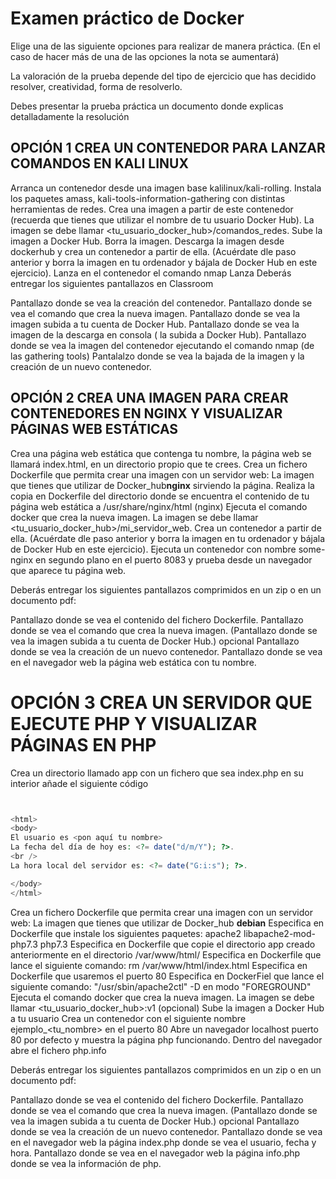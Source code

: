 # Examen práctico de Docker

Elige una de las siguiente opciones para realizar de manera práctica.
(En el caso de hacer más de una de las opciones la nota se aumentará)

La valoración de la prueba depende del tipo de ejercicio que has decidido resolver, creatividad, forma de resolverlo.

Debes presentar la prueba práctica un documento donde explicas detalladamente la resolución


## OPCIÓN 1 CREA UN CONTENEDOR PARA LANZAR COMANDOS EN KALI LINUX

Arranca un contenedor desde una imagen base kalilinux/kali-rolling.
Instala los paquetes amass,  kali-tools-information-gathering con distintas herramientas de redes.
Crea una imagen a partir de este contenedor (recuerda que tienes que utilizar el nombre de tu usuario Docker Hub). La imagen se debe llamar <tu_usuario_docker_hub>/comandos_redes.
Sube la imagen a Docker Hub.
Borra la imagen.
Descarga la imagen desde dockerhub y crea un contenedor a partir de ella. (Acuérdate dle paso anterior y borra la imagen en tu ordenador y bájala de Docker Hub en este ejercicio).
Lanza en el contenedor el comando nmap 
Lanza 
Deberás entregar los siguientes pantallazos en Classroom

Pantallazo donde se vea la creación del contenedor.
Pantallazo donde se vea el comando que crea la nueva imagen.
Pantallazo donde se vea la imagen subida a tu cuenta de Docker Hub.
Pantallazo donde se vea la imagen de la descarga en consola ( la subida a Docker Hub).
Pantallazo donde se vea la imagen del contenedor ejecutando el comando nmap (de las gathering tools)
Pantalalzo donde se vea la bajada de la imagen y la creación de un nuevo contenedor.

## OPCIÓN 2 CREA UNA IMAGEN PARA CREAR CONTENEDORES EN NGINX Y VISUALIZAR PÁGINAS WEB ESTÁTICAS

Crea una página web estática que contenga tu nombre, la página web se llamará index.html, en un directorio propio que te crees.
Crea un fichero Dockerfile que permita crear una imagen con un servidor web: La imagen que tienes que utilizar de Docker_hub**nginx** sirviendo la página. 
Realiza la copia en Dockerfile del directorio donde se encuentra el contenido de tu página web estática a /usr/share/nginx/html (nginx)
Ejecuta el comando docker que crea la nueva imagen. La imagen se debe llamar <tu_usuario_docker_hub>/mi_servidor_web.
Crea un contenedor a partir de ella. (Acuérdate dle paso anterior y borra la imagen en tu ordenador y bájala de Docker Hub en este ejercicio).
Ejecuta un contenedor con nombre some-nginx en segundo plano en el puerto 8083 y prueba desde un navegador que aparece tu página web.

Deberás entregar los siguientes pantallazos comprimidos en un zip o en un documento pdf:

Pantallazo donde se vea el contenido del fichero Dockerfile.
Pantallazo donde se vea el comando que crea la nueva imagen.
(Pantallazo donde se vea la imagen subida a tu cuenta de Docker Hub.) opcional
Pantallazo donde se vea la creación de un nuevo contenedor.
Pantallazo donde se vea en el navegador web la página web estática con tu nombre.

# OPCIÓN 3 CREA UN SERVIDOR QUE EJECUTE PHP Y VISUALIZAR PÁGINAS EN PHP

Crea un directorio llamado app con un fichero que sea index.php en su interior añade el siguiente código


```php


<html>
<body>
El usuario es <pon aquí tu nombre>
La fecha del día de hoy es: <?= date("d/m/Y"); ?>.
<br />
La hora local del servidor es: <?= date("G:i:s"); ?>.

</body>
</html>

```
Crea un fichero Dockerfile que permita crear una imagen con un servidor web: La imagen que tienes que utilizar de Docker_hub **debian** 
Especifica en Dockerfile que instale los siguientes paquetes: apache2 libapache2-mod-php7.3 php7.3
Especifica en Dockerfile que copie el directorio app creado anteriormente en el directorio /var/www/html/
Especifica en Dockerfile que lance el siguiente comando: rm /var/www/html/index.html
Especifica en Dockerfile que usaremos el puerto 80
Especifica en DockerFiel que lance el siguiente comando: "/usr/sbin/apache2ctl" -D en modo "FOREGROUND"
Ejecuta el comando docker que crea la nueva imagen. La imagen se debe llamar <tu_usuario_docker_hub>:v1
(opcional) Sube la imagen a Docker Hub a tu usuario
Crea un contenedor con el siguiente nombre ejemplo_<tu_nombre> en el puerto 80
Abre un navegador localhost puerto 80 por defecto y muestra la página php funcionando.
Dentro del navegador abre el fichero php.info

Deberás entregar los siguientes pantallazos comprimidos en un zip o en un documento pdf:

Pantallazo donde se vea el contenido del fichero Dockerfile.
Pantallazo donde se vea el comando que crea la nueva imagen.
(Pantallazo donde se vea la imagen subida a tu cuenta de Docker Hub.) opcional
Pantallazo donde se vea la creación de un nuevo contenedor.
Pantallazo donde se vea en el navegador web la página index.php donde se vea el usuario, fecha y hora.
Pantallazo donde se vea en el navegador web la página info.php donde se vea la información de php.





